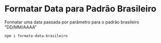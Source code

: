 # Formatar Data para Padrão Brasileiro
Formatar uma data passada por parâmetro para o padrão brasileiro "DD/MM/AAAA"


```
npm i formato-data-brasileiro

```
